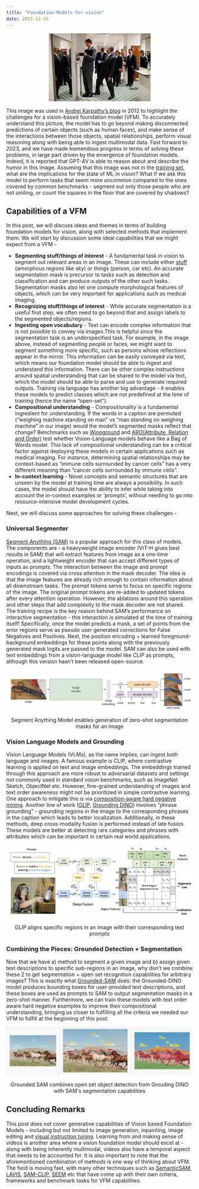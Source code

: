 ```yaml
---
title: "Foundation-Models-for-vision"
date: 2023-12-25
---
```


<p align="center">
<img src="/assets/foundation-models-for-vision/vision_test_pic.jpeg">
</p>

This image was used in [Andrej Karpathy’s blog](https://karpathy.github.io/2012/10/22/state-of-computer-vision/) in 2012 to highlight the challenges for a vision-based foundation model (VFM). To accurately understand this picture, the model has to go beyond making disconnected predictions of certain objects (such as human faces), and make sense of the interactions between those objects, spatial relationships, perform visual reasoning along with being able to ingest multimodal data. Fast forward to 2023, and we have made tremendous progress in terms of solving these problems, in large part driven by the emergence of foundation models. Indeed, it is reported that GPT-4V is able to reason about and describe the humor in this image. Assuming that this image was not in the [training set](https://x.com/karpathy/status/1635697741925064704?s=20), what are the implications for the state of ML in vision? What if we ask this model to perform tasks that seem more uncommon compared to the ones covered by common benchmarks - segment out only those people who are not smiling, or count the squares in the floor that are covered by shadows?

## Capabilities of a VFM
In this post, we will discuss ideas and themes in terms of building foundation models for vision, along with selected methods that implement them. We will start by discussion some ideal capabilities that we might expect from a VFM  - 
- **Segmenting stuff/things of interest** - A fundamental task in vision to segment out relevant areas in an image. These can include either [stuff](https://arxiv.org/abs/1801.00868) (amorphous regions like sky) or things (person, car etc). An accurate segmentation mask is precursor to tasks such as detection and classification and can produce outputs of the other such tasks. Segmentation masks also let one compute morphological features of objects, which can be very important for applications such as medical imaging.
- **Recognizing stuff/things of interest** - While accurate segmentation is a useful first step, we often need to go beyond that and assign labels to the segmented objects/regions.
- **Ingesting open vocabulary** - Text can encode complex information that is not possible to convey via images.This is helpful since the segmentation task is an underspecified task. For example, in the image above, instead of segmenting people or faces, we might want to segment something more specific, such as persons whose reflections appear in the mirror. This information can be easily conveyed via text, which means our foundation model should be able to ingest and understand this information. There can be other complex instructions around spatial understanding that can be shared to the model via text, which the model should be able to parse and use to generate required outputs. Training via language has another big advantage - it enables these models to predict classes which are not predefined at the time of training (hence the name “open-set”).
- **Compositional understanding** -  Compositionality is a fundamental ingredient for understanding. If the words in a caption are permuted (“weighing machine standing on man” vs “man standing on weighing machine” in our image) would the model’s segmented masks reflect that change? Benchmarks such as [Winoground](https://arxiv.org/abs/2204.03162) and [ARO(Attribute, Relation and Order)](https://arxiv.org/abs/2210.01936) test whether Vision-Language models behave like a Bag of Words model. This lack of compositional understanding can be a critical factor against deploying these models in certain applications such as medical imaging. For instance, determining spatial relationships may be context-based as “immune cells surrounded by cancer cells” has a very different meaning than “cancer cells surrounded by immune cells”.
- **In-context learning** - Novel concepts and semantic structures that are unseen by the model at training time are always a possibility. In such cases, the model should have the ability to infer while taking into account the in-context examples or ‘prompts’, without needing to go into resource-intensive model development cycles.

Next, we will discuss some approaches for solving these challenges - 

### Universal Segmenter 
[Segment Anything (SAM)](https://arxiv.org/abs/2304.02643) is a popular approach for this class of models. The components are - a heavyweight image encoder (ViT-H gives best results in SAM) that will extract features from image as a one-time operation, and a lightweight encoder that can accept different types of inputs as prompts. The interaction between the image and prompt encodings is covered via cross attention in the mask decoder. The idea is that the image features are already rich enough to contain information about all downstream tasks. The prompt tokens serve to focus on specific regions of the image. The original prompt tokens are re-added to updated tokens after every attention operation. However, the ablations around this operation and other steps that add complexity to the mask decoder are not shared.
The training recipe is the key reason behind SAM’s performance on interactive segmentation - this interaction is simulated at the time of training itself! Specifically, once the model predicts a mask, a set of points from the error regions serve as pseudo user generated corrections for False Negatives and Positives. Next, the position encoding + learned foreground-background embeddings for these points along with the previously generated mask logits are passed to the model. SAM can also be used with text embeddings from a vision-language model like CLIP as prompts, although this version hasn’t been released open-source.

![Segment Anything Model](/assets/foundation-models-for-vision/SAM.png)
<p align="center">
Segment Anything Model enables generation of zero-shot segmentation masks for an image
</p>

### Vision Language Models and Grounding
Vision Language Models (VLMs), as the name implies, can ingest both language and images. A famous example is CLIP, where contrastive learning is applied on text and image embeddings. The embeddings trained through this approach are more robust to adversarial datasets and settings not commonly used in standard vision benchmarks, such as ImageNet Sketch, ObjectNet etc. However, fine-grained understanding of images and text order awareness might not be prioritized in simple contrastive learning. One approach to mitigate this is via [composition-aware hard negative mining](https://arxiv.org/abs/2210.01936). Another line of work ([GLIP](https://arxiv.org/abs/2112.03857), [Grounding DINO](https://arxiv.org/abs/2303.05499)) involves “phrase grounding” - grounding regions in the image to the corresponding phrases in the caption which leads to better localization. Additionally, in these methods, deep cross-modality fusion is performed instead of late fusion. These models are better at detecting rare categories and phrases with attributes which can be important in certain real world applications.

![Grounded Language Image Pretraining](/assets/foundation-models-for-vision/GLIP.png)
<p align="center">
GLIP aligns specific regions in an image with their corresponding text prompts
</p>

### Combining the Pieces: Grounded Detection + Segmentation
Now that we have a) method to segment a given image and b) assign given text descriptions to specific sub-regions in an image, why don’t we combine these 2 to get segmentation + open set recognition capabilities for arbitrary images? This is exactly what [Grounded-SAM](https://github.com/IDEA-Research/Grounded-Segment-Anything) does: the Grounded-DINO model produces bounding boxes for user-provided text descriptions, and these boxes are used as prompts to SAM to output segmentation masks in a zero-shot manner. Furthermore, we can train these models with text order aware hard negative examples to improve their compositional understanding, bringing us closer to fulfilling all the criteria we needed our VFM to fulfill at the beginning of this post.

![Grounded SAM](/assets/foundation-models-for-vision/Grounded-SAM.png)
<p align="center">
Grounded SAM combines open set object detection from Grouding DINO with SAM's segmentation capabilities
</p>

## Concluding Remarks
This post does not cover generative capabilities of Vision based Foundation Models - including but not limited to image generation, inpainting, image editing and [visual instruction tuning](https://arxiv.org/abs/2304.08485). Learning from and making sense of videos is another area where a vision foundation model should excel at - along with being inherently multimodal, videos also have a temporal aspect that needs to be accounted for. 
It is also important to note that the aforementioned combination of methods is one way of thinking about VFM. The field is moving fast, with many other techniques such as [SemanticSAM](https://arxiv.org/abs/2307.04767), [LAVIS](https://arxiv.org/abs/2209.09019), [SAM-CLIP](https://arxiv.org/abs/2310.15308), [SEEM](https://arxiv.org/abs/2304.06718) etc that have come up with their own criteria, frameworks and benchmark tasks for VFM capabilities.


